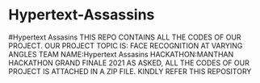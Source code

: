 # Hypertext-Assassins
#Hypertext Assasins THIS REPO CONTAINS ALL THE CODES OF OUR PROJECT. OUR PROJECT TOPIC IS: FACE RECOGNITION AT VARYING ANGLES TEAM NAME:Hypertext Assasins HACKATHON:MANTHAN HACKATHON GRAND FINALE 2021 AS ASKED, ALL THE CODES OF OUR PROJECT IS ATTACHED IN A ZIP FILE. KINDLY REFER THIS REPOSITORY
